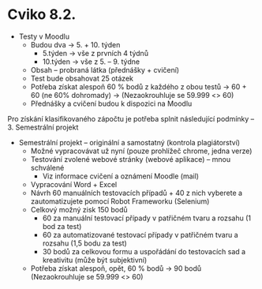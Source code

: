 # Cviko 8.2.

- Testy v Moodlu
  - Budou dva -> 5. + 10. týden
    - 5.týden -> vše z prvních 4 týdnů
    - 10.týden -> vše z 5. – 9. týdne
  - Obsah – probraná látka (přednášky + cvičení)
  - Test bude obsahovat 25 otázek
  - Potřeba získat alespoň 60 % bodů z každého z obou testů -> 60 + 60 (ne 60% dohromady) -> (Nezaokrouhluje se 59.999 <> 60)
  - Přednášky a cvičení budou k dispozici na Moodlu

Pro získání klasifikovaného zápočtu je potřeba splnit následující podmínky – 3. Semestrální projekt

- Semestrální projekt – originální a samostatný (kontrola plagiátorství)
  - Možné vypracovávat už nyní (pouze prohlížeč chrome, jedna verze)
  - Testování zvolené webové stránky (webové aplikace) – mnou schválené
    - Viz informace cvičení a oznámení Moodle (mail)
  - Vypracování Word + Excel
  - Návrh 60 manuálních testovacích případů + 40 z nich vyberete a zautomatizujete pomocí Robot Frameworku (Selenium)
  - Celkový možný zisk 150 bodů
    - 60 za manuální testovací případy v patřičném tvaru a rozsahu (1 bod za test)
    - 60 za automatizované testovací případy v patřičném tvaru a rozsahu (1,5 bodu za test)
    - 30 bodů za celkovou formu a uspořádání do testovacích sad a kreativitu (může být subjektivní)
  - Potřeba získat alespoň, opět, 60 % bodů -> 90 bodů (Nezaokrouhluje se 59.999 <> 60)

